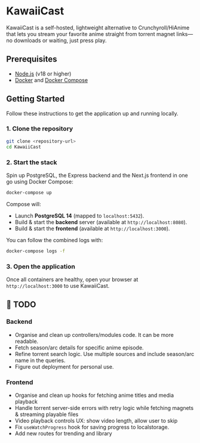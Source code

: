 # KawaiiCast

KawaiiCast is a self-hosted, lightweight alternative to Crunchyroll/HiAnime that lets you stream your favorite anime straight from torrent magnet links—no downloads or waiting, just press play.

## Prerequisites

- [Node.js](https://nodejs.org/) (v18 or higher)
- [Docker](https://www.docker.com/) and [Docker Compose](https://docs.docker.com/compose/)

## Getting Started

Follow these instructions to get the application up and running locally.

### 1. Clone the repository

```bash
git clone <repository-url>
cd KawaiiCast
```

### 2. Start the stack

Spin up PostgreSQL, the Express backend and the Next.js frontend in one go using Docker Compose:

```bash
docker-compose up
```

Compose will:

- Launch **PostgreSQL 14** (mapped to `localhost:5432`).
- Build & start the **backend** server (available at `http://localhost:8080`).
- Build & start the **frontend** (available at `http://localhost:3000`).

You can follow the combined logs with:

```bash
docker-compose logs -f
```

### 3. Open the application

Once all containers are healthy, open your browser at `http://localhost:3000` to use KawaiiCast.

## 📝 TODO

### Backend

- Organise and clean up controllers/modules code. It can be more readable.
- Fetch season/arc details for specific anime episode.
- Refine torrent search logic. Use multiple sources and include season/arc name in the queries.
- Figure out deployment for personal use.

### Frontend

- Organise and clean up hooks for fetching anime titles and media playback
- Handle torrent server-side errors with retry logic while fetching magnets & streaming playable files
- Video playback controls UX: show video length, allow user to skip
- Fix `useWatchProgress` hook for saving progress to localstorage.
- Add new routes for trending and library
